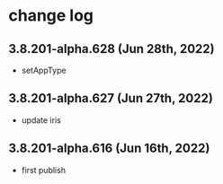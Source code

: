# change log

## 3.8.201-alpha.628 (Jun 28th, 2022)

- setAppType

## 3.8.201-alpha.627 (Jun 27th, 2022)

- update iris

## 3.8.201-alpha.616 (Jun 16th, 2022)

- first publish
